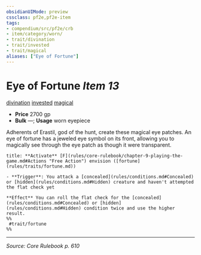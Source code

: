 ```yaml
---
obsidianUIMode: preview
cssclass: pf2e,pf2e-item
tags:
- compendium/src/pf2e/crb
- item/category/worn/
- trait/divination
- trait/invested
- trait/magical
aliases: ["Eye of Fortune"]
---
```

# Eye of Fortune *Item 13*  
[divination](divination.md "Divination School Trait")  [invested](invested.md "Invested Item Trait")  [magical](magical.md "Magical Item Trait")  

- **Price** 2700 gp
- **Bulk** —; **Usage** worn eyepiece

Adherents of Erastil, god of the hunt, create these magical eye patches. An eye of fortune has a jeweled eye symbol on its front, allowing you to magically see through the eye patch as though it were transparent.

```ad-embed-ability
title: **Activate** [F](rules/core-rulebook/chapter-9-playing-the-game.md#Actions "Free Action") envision ([fortune](rules/traits/fortune.md))

- **Trigger**: You attack a [concealed](rules/conditions.md#Concealed) or [hidden](rules/conditions.md#Hidden) creature and haven't attempted the flat check yet

**Effect** You can roll the flat check for the [concealed](rules/conditions.md#Concealed) or [hidden](rules/conditions.md#Hidden) condition twice and use the higher result.  
%%
 #trait/fortune 
%%
```


---
*Source: Core Rulebook p. 610*